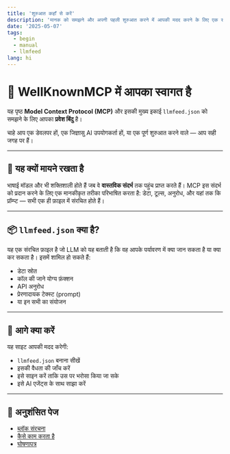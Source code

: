 ```yaml
---
title: 'शुरुआत कहाँ से करें'
description: 'मानक को समझने और अपनी पहली शुरुआत करने में आपकी मदद करने के लिए एक सरल मार्गदर्शिका।'
date: '2025-05-07'
tags:
  - begin
  - manual
  - llmfeed
lang: hi
---
```


# 👋 WellKnownMCP में आपका स्वागत है

यह पृष्ठ **Model Context Protocol (MCP)** और इसकी मुख्य इकाई `llmfeed.json` को समझने के लिए आपका **प्रवेश बिंदु** है।

चाहे आप एक डेवलपर हों, एक जिज्ञासु AI उपयोगकर्ता हों, या एक पूर्ण शुरुआत करने वाले — आप सही जगह पर हैं।

---

## 🚀 यह क्यों मायने रखता है

भाषाई मॉडल और भी शक्तिशाली होते हैं जब वे **वास्तविक संदर्भ** तक पहुंच प्राप्त करते हैं। MCP इस संदर्भ को प्रदान करने के लिए एक मानकीकृत तरीका परिभाषित करता है: डेटा, टूल्स, अनुरोध, और यहां तक कि प्रॉम्प्ट — सभी एक ही फ़ाइल में संरचित होते हैं।

---

## 📦 `llmfeed.json` क्या है?

यह एक संरचित फ़ाइल है जो LLM को यह बताती है कि वह आपके पर्यावरण में क्या जान सकता है या क्या कर सकता है। इसमें शामिल हो सकते हैं:

- डेटा स्रोत
- कॉल की जाने योग्य फ़ंक्शन
- API अनुरोध
- प्रेरणादायक टेक्स्ट (prompt)
- या इन सभी का संयोजन

---

## 🧭 आगे क्या करें

यह साइट आपकी मदद करेगी:

- `llmfeed.json` बनाना सीखें
- इसकी वैधता की जाँच करें
- इसे साइन करें ताकि उस पर भरोसा किया जा सके
- इसे AI एजेंट्स के साथ साझा करें

---

## 🔗 अनुशंसित पेज

- [ब्लॉक संरचना](./llmfeed-block-structure)
- [कैसे काम करता है](./how-it-works)
- [घोषणापत्र](./manifesto)
